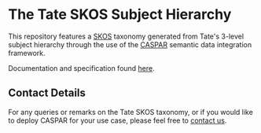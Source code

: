 # The Tate SKOS Subject Hierarchy

This repository features a [SKOS](https://www.w3.org/2004/02/skos/) taxonomy generated from Tate's 3-level subject hierarchy through the use of the [CASPAR](https://caspar.catalink.eu/) semantic data integration framework.

Documentation and specification found [here](https://github.com/catalink-eu/tate-skos).

## Contact Details
For any queries or remarks on the Tate SKOS taxonomy, or if you would like to deploy CASPAR for your use case, please feel free to [contact us](mailto:caspar@catalink.eu?subject=Tate%20SKOS).

